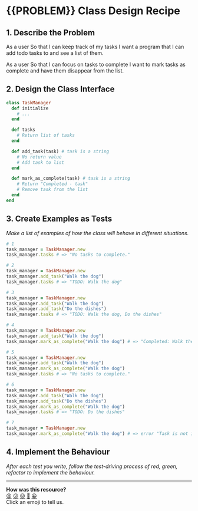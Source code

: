 # {{PROBLEM}} Class Design Recipe

## 1. Describe the Problem

As a user
So that I can keep track of my tasks
I want a program that I can add todo tasks to and see a list of them.

As a user
So that I can focus on tasks to complete
I want to mark tasks as complete and have them disappear from the list.

## 2. Design the Class Interface

```ruby
class TaskManager
  def initialize
    # ...
  end

  def tasks
    # Return list of tasks
  end

  def add_task(task) # task is a string
    # No return value
    # Add task to list
  end

  def mark_as_complete(task) # task is a string
    # Return "Completed - task"
    # Remove task from the list
  end
end
```

## 3. Create Examples as Tests

_Make a list of examples of how the class will behave in different situations._

```ruby
# 1
task_manager = TaskManager.new
task_manager.tasks # => "No tasks to complete."

# 2
task_manager = TaskManager.new
task_manager.add_task("Walk the dog")
task_manager.tasks # => "TODO: Walk the dog"

# 3
task_manager = TaskManager.new
task_manager.add_task("Walk the dog")
task_manager.add_task("Do the dishes")
task_manager.tasks # => "TODO: Walk the dog, Do the dishes"

# 4
task_manager = TaskManager.new
task_manager.add_task("Walk the dog")
task_manager.mark_as_complete("Walk the dog") # => "Completed: Walk the dog"

# 5
task_manager = TaskManager.new
task_manager.add_task("Walk the dog")
task_manager.mark_as_complete("Walk the dog")
task_manager.tasks # => "No tasks to complete."

# 6
task_manager = TaskManager.new
task_manager.add_task("Walk the dog")
task_manager.add_task("Do the dishes")
task_manager.mark_as_complete("Walk the dog")
task_manager.tasks # => "TODO: Do the dishes"

# 7
task_manager = TaskManager.new
task_manager.mark_as_complete("Walk the dog") # => error "Task is not in the task list."
```

## 4. Implement the Behaviour

_After each test you write, follow the test-driving process of red, green, refactor to implement the behaviour._


<!-- BEGIN GENERATED SECTION DO NOT EDIT -->

---

**How was this resource?**  
[😫](https://airtable.com/shrUJ3t7KLMqVRFKR?prefill_Repository=makersacademy%2Fgolden-square&prefill_File=resources%2Fsingle_class_recipe_template.md&prefill_Sentiment=😫) [😕](https://airtable.com/shrUJ3t7KLMqVRFKR?prefill_Repository=makersacademy%2Fgolden-square&prefill_File=resources%2Fsingle_class_recipe_template.md&prefill_Sentiment=😕) [😐](https://airtable.com/shrUJ3t7KLMqVRFKR?prefill_Repository=makersacademy%2Fgolden-square&prefill_File=resources%2Fsingle_class_recipe_template.md&prefill_Sentiment=😐) [🙂](https://airtable.com/shrUJ3t7KLMqVRFKR?prefill_Repository=makersacademy%2Fgolden-square&prefill_File=resources%2Fsingle_class_recipe_template.md&prefill_Sentiment=🙂) [😀](https://airtable.com/shrUJ3t7KLMqVRFKR?prefill_Repository=makersacademy%2Fgolden-square&prefill_File=resources%2Fsingle_class_recipe_template.md&prefill_Sentiment=😀)  
Click an emoji to tell us.

<!-- END GENERATED SECTION DO NOT EDIT -->